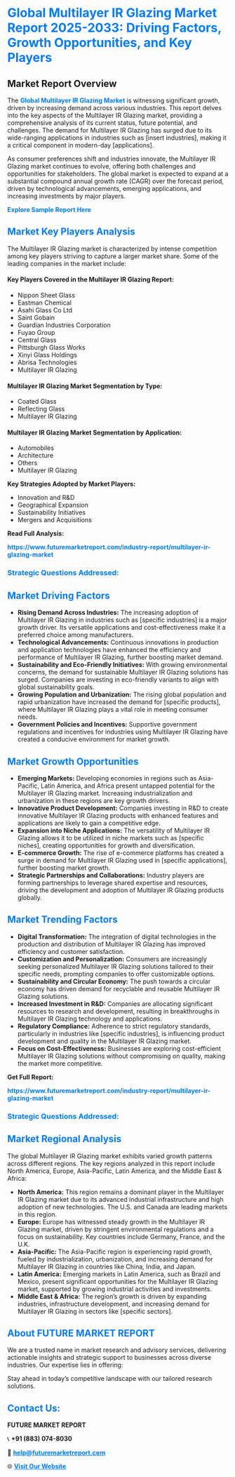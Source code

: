 <h1 style="color: #007BFF;">Global Multilayer IR Glazing Market Report 2025-2033: Driving Factors, Growth Opportunities, and Key Players</h1>

<section id="overview">
<h2>Market Report Overview</h2>
<p>The <a href="https://www.futuremarketreport.com/industry-report/multilayer-ir-glazing-market" style="color: #007BFF; text-decoration: none;"><strong>Global Multilayer IR Glazing Market</strong></a> is witnessing significant growth, driven by increasing demand across various industries. This report delves into the key aspects of the Multilayer IR Glazing market, providing a comprehensive analysis of its current status, future potential, and challenges. The demand for Multilayer IR Glazing has surged due to its wide-ranging applications in industries such as [insert industries], making it a critical component in modern-day [applications].</p>
<p>As consumer preferences shift and industries innovate, the Multilayer IR Glazing market continues to evolve, offering both challenges and opportunities for stakeholders. The global market is expected to expand at a substantial compound annual growth rate (CAGR) over the forecast period, driven by technological advancements, emerging applications, and increasing investments by major players.</p>
</section>

<section id="overview">
<p><a href="https://www.futuremarketreport.com/request-sample/reportId=97451" style="color: #007BFF; text-decoration: none;"><strong>Explore Sample Report Here</strong></a></p>
</section>

<section id="key-players">
<h2 style="color: #007BFF;">Market Key Players Analysis</h2>
<p>The Multilayer IR Glazing market is characterized by intense competition among key players striving to capture a larger market share. Some of the leading companies in the market include:</p>
<h4>Key Players Covered in the Multilayer IR Glazing Report:</h4>
<ul><li>Nippon Sheet Glass</li><li>Eastman Chemical</li><li>Asahi Glass Co Ltd</li><li>Saint Gobain</li><li>Guardian Industries Corporation</li><li>Fuyao Group</li><li>Central Glass</li><li>Pittsburgh Glass Works</li><li>Xinyi Glass Holdings</li><li>Abrisa Technologies</li><li>Multilayer IR Glazing</li></ul>
<h4>Multilayer IR Glazing Market Segmentation by Type:</h4>
<ul><li>Coated Glass</li><li>Reflecting Glass</li><li>Multilayer IR Glazing</li></ul>

<h4>Multilayer IR Glazing Market Segmentation by Application:</h4>
<ul><li>Automobiles</li><li>Architecture</li><li>Others</li><li>Multilayer IR Glazing</li></ul>
<p><strong>Key Strategies Adopted by Market Players:</strong></p>
<ul>
<li>Innovation and R&D</li>
<li>Geographical Expansion</li>
<li>Sustainability Initiatives</li>
<li>Mergers and Acquisitions</li>
</ul>
</section>

<section>
<p><strong>Read Full Analysis: </strong></p><a href="https://www.futuremarketreport.com/industry-report/multilayer-ir-glazing-market" style="color: #007BFF; text-decoration: none;"><strong>https://www.futuremarketreport.com/industry-report/multilayer-ir-glazing-market</strong></a>
<h3 style="color: #007BFF;">Strategic Questions Addressed:</h3>
</section>

<section id="driving-factors">
<h2 style="color: #007BFF;">Market Driving Factors</h2>
<ul>
<li><strong>Rising Demand Across Industries:</strong> The increasing adoption of Multilayer IR Glazing in industries such as [specific industries] is a major growth driver. Its versatile applications and cost-effectiveness make it a preferred choice among manufacturers.</li>
<li><strong>Technological Advancements:</strong> Continuous innovations in production and application technologies have enhanced the efficiency and performance of Multilayer IR Glazing, further boosting market demand.</li>
<li><strong>Sustainability and Eco-Friendly Initiatives:</strong> With growing environmental concerns, the demand for sustainable Multilayer IR Glazing solutions has surged. Companies are investing in eco-friendly variants to align with global sustainability goals.</li>
<li><strong>Growing Population and Urbanization:</strong> The rising global population and rapid urbanization have increased the demand for [specific products], where Multilayer IR Glazing plays a vital role in meeting consumer needs.</li>
<li><strong>Government Policies and Incentives:</strong> Supportive government regulations and incentives for industries using Multilayer IR Glazing have created a conducive environment for market growth.</li>
</ul>
</section>

<section id="growth-opportunities">
<h2 style="color: #007BFF;">Market Growth Opportunities</h2>
<ul>
<li><strong>Emerging Markets:</strong> Developing economies in regions such as Asia-Pacific, Latin America, and Africa present untapped potential for the Multilayer IR Glazing market. Increasing industrialization and urbanization in these regions are key growth drivers.</li>
<li><strong>Innovative Product Development:</strong> Companies investing in R&D to create innovative Multilayer IR Glazing products with enhanced features and applications are likely to gain a competitive edge.</li>
<li><strong>Expansion into Niche Applications:</strong> The versatility of Multilayer IR Glazing allows it to be utilized in niche markets such as [specific niches], creating opportunities for growth and diversification.</li>
<li><strong>E-commerce Growth:</strong> The rise of e-commerce platforms has created a surge in demand for Multilayer IR Glazing used in [specific applications], further boosting market growth.</li>
<li><strong>Strategic Partnerships and Collaborations:</strong> Industry players are forming partnerships to leverage shared expertise and resources, driving the development and adoption of Multilayer IR Glazing products globally.</li>
</ul>
</section>

<section id="trending-factors">
<h2 style="color: #007BFF;">Market Trending Factors</h2>
<ul>
<li><strong>Digital Transformation:</strong> The integration of digital technologies in the production and distribution of Multilayer IR Glazing has improved efficiency and customer satisfaction.</li>
<li><strong>Customization and Personalization:</strong> Consumers are increasingly seeking personalized Multilayer IR Glazing solutions tailored to their specific needs, prompting companies to offer customizable options.</li>
<li><strong>Sustainability and Circular Economy:</strong> The push towards a circular economy has driven demand for recyclable and reusable Multilayer IR Glazing solutions.</li>
<li><strong>Increased Investment in R&D:</strong> Companies are allocating significant resources to research and development, resulting in breakthroughs in Multilayer IR Glazing technology and applications.</li>
<li><strong>Regulatory Compliance:</strong> Adherence to strict regulatory standards, particularly in industries like [specific industries], is influencing product development and quality in the Multilayer IR Glazing market.</li>
<li><strong>Focus on Cost-Effectiveness:</strong> Businesses are exploring cost-efficient Multilayer IR Glazing solutions without compromising on quality, making the market more competitive.</li>
</ul>
</section>

<section>
<p><strong>Get Full Report: </strong></p><a href="https://www.futuremarketreport.com/industry-report/multilayer-ir-glazing-market" style="color: #007BFF; text-decoration: none;"><strong>https://www.futuremarketreport.com/industry-report/multilayer-ir-glazing-market</strong></a>
<h3 style="color: #007BFF;">Strategic Questions Addressed:</h3>
</section>


<section id="regional-analysis">
<h2 style="color: #007BFF;">Market Regional Analysis</h2>
<p>The global Multilayer IR Glazing market exhibits varied growth patterns across different regions. The key regions analyzed in this report include North America, Europe, Asia-Pacific, Latin America, and the Middle East & Africa:</p>
<ul>
<li><strong>North America:</strong> This region remains a dominant player in the Multilayer IR Glazing market due to its advanced industrial infrastructure and high adoption of new technologies. The U.S. and Canada are leading markets in this region.</li>
<li><strong>Europe:</strong> Europe has witnessed steady growth in the Multilayer IR Glazing market, driven by stringent environmental regulations and a focus on sustainability. Key countries include Germany, France, and the U.K.</li>
<li><strong>Asia-Pacific:</strong> The Asia-Pacific region is experiencing rapid growth, fueled by industrialization, urbanization, and increasing demand for Multilayer IR Glazing in countries like China, India, and Japan.</li>
<li><strong>Latin America:</strong> Emerging markets in Latin America, such as Brazil and Mexico, present significant opportunities for the Multilayer IR Glazing market, supported by growing industrial activities and investments.</li>
<li><strong>Middle East & Africa:</strong> The region’s growth is driven by expanding industries, infrastructure development, and increasing demand for Multilayer IR Glazing in sectors like [specific sectors].</li>
</ul>
</section>

<footer>
<h2 style="color: #007BFF;">About FUTURE MARKET REPORT</h2>
<p>We are a trusted name in market research and advisory services, delivering actionable insights and strategic support to businesses across diverse industries. Our expertise lies in offering:</p>

<p>Stay ahead in today’s competitive landscape with our tailored research solutions.</p>

<h2 style="color: #007BFF;">Contact Us:</h2>
<p><strong>FUTURE MARKET REPORT</strong></p>
<p>📞 <strong>+91 (883) 074-8030</strong></p>
<p>📧 <strong><a href="mailto:help@futuremarketreport.com" style="color: #007BFF;">help@futuremarketreport.com</a></strong></p>
<p>🌐 <strong><a href="https://www.futuremarketreport.com/" style="color: #007BFF;">Visit Our Website</a></strong></p>
</footer>